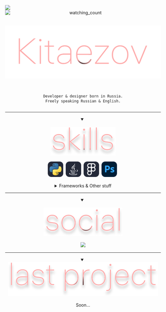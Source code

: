 <div align="center" class="head-me" style="display: flex; flex-flow: column wrap;">
	<img src="https://api.statusbadges.me/badge/status/492044354714861570"/> <img src="https://komarev.com/ghpvc/?username=kitaezov&color=9963B3" alt="watching_count" /><br>
	<br>
	<img src="https://github.com/kitaezov/kitaezov/blob/main/img/kitaezov.svg"/>
	<br><br>
 
	Developer & designer born in Russia.
  	Freely speaking Russian & English.
</div>

----

<div align="center" class="skills" style="display: flex; flex-flow: column wrap">
	<details open>
	<summary></summary><br>
	<img src="https://github.com/kitaezov/kitaezov/blob/main/img/skills.svg""/><br><br>
	<img src="https://raw.githubusercontent.com/tandpfun/skill-icons/de91fca307a83d75fc5b1f6ce24540454acead41/icons/Python-Dark.svg" width="50"/><a>&nbsp;</a>
	<img src="https://raw.githubusercontent.com/tandpfun/skill-icons/de91fca307a83d75fc5b1f6ce24540454acead41/icons/Java-Dark.svg" width="50"/><a>&nbsp;</a> 
	<img src="https://raw.githubusercontent.com/tandpfun/skill-icons/de91fca307a83d75fc5b1f6ce24540454acead41/icons/Figma-Dark.svg" width="50"/><a>&nbsp;</a> 
	<img src="https://raw.githubusercontent.com/tandpfun/skill-icons/de91fca307a83d75fc5b1f6ce24540454acead41/icons/Photoshop.svg" width="50"/><a>&nbsp;</a> 
	<br><br>
	<details>
	<summary>Frameworks & Other stuff</summary>
		<br>
		<img src="https://skillicons.dev/icons?i=git,mysql,fastapi,discord"/><br>
  		<a>And more...</a>		
	</details>
	</details>
</div>

----

<div align="center" class="contacts" style="display: flex; flex-flow: column wrap;">
	<details open>
	<summary></summary><br>
	<img src="https://github.com/kitaezov/kitaezov/blob/main/img/social.svg""/>
	<br><br>
  	<a href="https://t.me/k1taezov"><img src="https://upload.wikimedia.org/wikipedia/commons/thumb/8/82/Telegram_logo.svg/512px-Telegram_logo.svg.png?20220101141644" width="50"/></a>
	</details>	
</div>

----

<div align="center" class="projects" style="display: flex; flex-flow: column wrap;">
<details open>
<summary></summary>
<img src="https://github.com/kitaezov/kitaezov/blob/main/img/last-project.svg""/><br><br>
<a>Soon...</a>	
</details>
</div>
